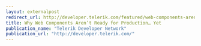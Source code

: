 ```yaml
---
layout: externalpost
redirect_url: http://developer.telerik.com/featured/web-components-arent-ready-production-yet/
title: Why Web Components Aren’t Ready for Production… Yet
publication_name: "Telerik Developer Network"
publication_url: "http://developer.telerik.com/"
---
```


<!-- http://javascriptweekly.com/issues/190 -->
<!-- http://html5weekly.com/issues/147 -->
<!-- http://appendto.com/modern-web-observer/archive/modern-web-observer-issue-39/ -->
